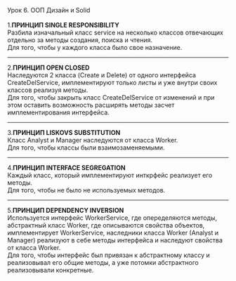 Урок 6. ООП Дизайн и Solid\
\
1.**ПРИНЦИП SINGLE RESPONSIBILITY**\
Разбила изначальный класс service на несколько классов отвечающих отдельно за методы создания,
поиска и чтения.\
Для того, чтобы у каждого класса было свое назначение.
***
2.**ПРИНЦИП OPEN CLOSED**\
Наследуются 2 класса (Create и Delete) от одного интерфейса CreateDelService, имплементируют только листы
и уже внутри своих классов реализуя методы.\
Для того, чтобы закрыть класс CreateDelService от изменений и при этом оставить возможность расширять методы засчет 
имплементирования интерфейса.
***
3.**ПРИНЦИП LISKOVS SUBSTITUTION**\
Класс Analyst и Manager наследуются от класса Worker.\
Для того, чтобы классы были взаимозаменяемыми.
***
4.**ПРИНЦИП INTERFACE SEGREGATION**\
Каждый класс, который имплементируют инткрфейс реализует его методы.\
Для того, чтобы не было не используемых методов.
***
5.**ПРИНЦИП DEPENDENCY INVERSION**\
Используется интерфейс WorkerService, где опеределяются методы, абстрактный класс Worker, где описываются
свойства объектов, имплементирует WorkerService, наследники класса Worker (Analyst и Manager) реализуют в себе
методы интерфейса и наследуют свойства от класса Worker.\
Для того, чтобы интерфейс был привязан к абстрактному классу и реализовывал его общие методы, а уже потомки абстрактного 
реализовывали конкретные.
